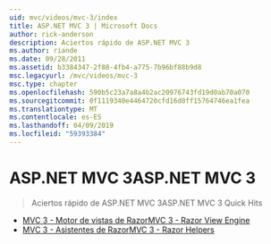 ```yaml
---
uid: mvc/videos/mvc-3/index
title: ASP.NET MVC 3 | Microsoft Docs
author: rick-anderson
description: Aciertos rápido de ASP.NET MVC 3
ms.author: riande
ms.date: 09/28/2011
ms.assetid: b3384347-2f88-4fb4-a775-7b96bf88b9d8
msc.legacyurl: /mvc/videos/mvc-3
msc.type: chapter
ms.openlocfilehash: 590b5c23a7a8a4b2ac20976743fd19d0ab70a070
ms.sourcegitcommit: 0f1119340e4464720cfd16d0ff15764746ea1fea
ms.translationtype: MT
ms.contentlocale: es-ES
ms.lasthandoff: 04/09/2019
ms.locfileid: "59393384"
---
```

# <a name="aspnet-mvc-3"></a><span data-ttu-id="77710-103">ASP.NET MVC 3</span><span class="sxs-lookup"><span data-stu-id="77710-103">ASP.NET MVC 3</span></span>

> <span data-ttu-id="77710-104">Aciertos rápido de ASP.NET MVC 3</span><span class="sxs-lookup"><span data-stu-id="77710-104">ASP.NET MVC 3 Quick Hits</span></span>


- [<span data-ttu-id="77710-105">MVC 3 - Motor de vistas de Razor</span><span class="sxs-lookup"><span data-stu-id="77710-105">MVC 3 - Razor View Engine</span></span>](mvc-3-razor-view-engine.md)
- [<span data-ttu-id="77710-106">MVC 3 - Asistentes de Razor</span><span class="sxs-lookup"><span data-stu-id="77710-106">MVC 3 - Razor Helpers</span></span>](mvc-3-razor-helpers.md)
